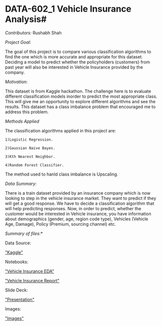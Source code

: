 # DATA-602_1 Vehicle Insurance Analysis#

*Contributors:*
  Rushabh Shah
  
*Project Goal*:

The goal of this project is to compare various classification algorithms to find the one which is more accurate and appropriate for this dataset. Deciding a model to predict whether the policyholders (customers) from past year will also be interested in Vehicle Insurance provided by the company.

*Motivation:*

This dataset is from Kaggle hackathon. The challenge here is to evaluate different classification models inorder to predict the most appropriate class. This will give me an opportunity to explore different algorithms and see the results. This dataset has a class imbalance problem that encouraged me to address this problem.

*Methods Applied*

The classification algorithms applied in this project are:
    
    1)Logistic Regression.
    
    2)Gaussian Naive Bayes.
    
    3)Kth Nearest Neighbor.
    
    4)Random Forest Classifier.
    
The method used to hanld class imbalance is Upscaling.

*Data Summary:*

There is a train dataset provided by an insurance company which is now looking to step in the vehicle insurance market. They want to predict if they will get a good response. We have to decide a classification algorithm that will help predicting responses.
Now, in order to predict, whether the customer would be interested in Vehicle insurance, you have information about demographics (gender, age, region code type), Vehicles (Vehicle Age, Damage), Policy (Premium, sourcing channel) etc.

*Summary of files:**

Data Source:

["Kaggle"](https://www.kaggle.com/anmolkumar/health-insurance-cross-sell-prediction)

Notebooks:

["Vehicle Insurance EDA"](https://github.com/Rushabh771995/DATA-602_1/blob/Vehicle_insurance/notebooks/Vehicle_Insurance_EDA.ipynb)

["Vehicle Insurance Report"](https://github.com/Rushabh771995/DATA-602_1/blob/Vehicle_insurance/notebooks/Vehicle_Insurance_Report.ipynb)
           
Slide Deck:
         
["Presentation"](https://github.com/Rushabh771995/DATA-602_1/blob/Vehicle_insurance/Presentation.pptx)

Images:

["Images"](https://github.com/Rushabh771995/DATA-602_1/tree/Vehicle_insurance/images)
          

